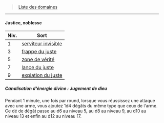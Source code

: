 ﻿> [Liste des domaines](hd_cleric_priest_liste_des_domaines.md)

---

#### Justice, noblesse

|Niv.|Sort|
|---|---|
|1|[serviteur invisible](hd_spells_serviteur_invisible.md)|
|3|[frappe du juste](hd_spells_frappe_du_juste.md)|
|5|[zone de vérité](hd_spells_zone_de_verite.md)|
|7|[lance du juste](hd_spells_lance_du_juste.md)|
|9|[expiation du juste](hd_spells_expiation_du_juste.md)|

##### Canalisation d'énergie divine : Jugement de dieu

Pendant 1 minute, une fois par round, lorsque vous réussissez une attaque avec une arme, vous ajoutez 1d4 dégâts du même type que ceux de l'arme. Ce dé de dégât passe au d6 au niveau 5, au d8 au niveau 9, au d10 au niveau 13 et enfin au d12 au niveau 17.

